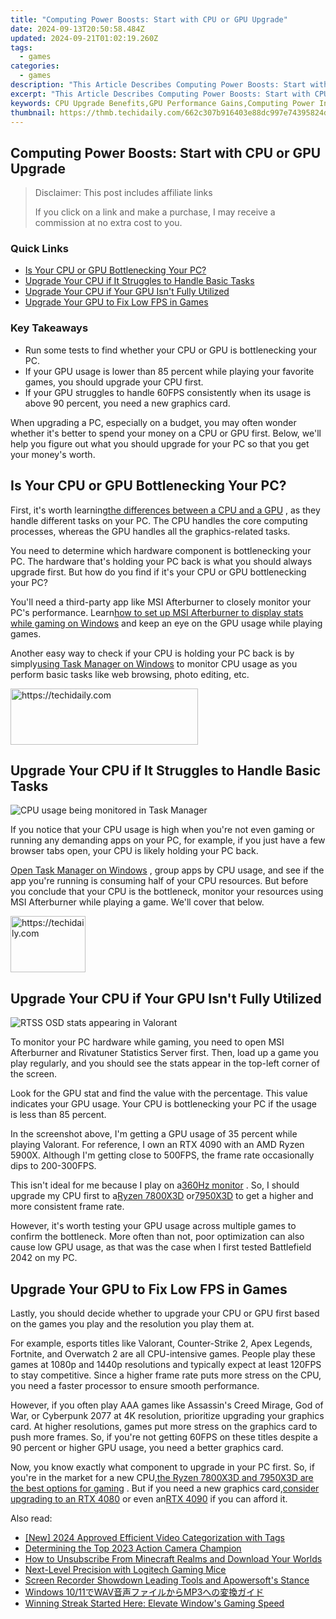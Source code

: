 ```yaml
---
title: "Computing Power Boosts: Start with CPU or GPU Upgrade"
date: 2024-09-13T20:50:58.484Z
updated: 2024-09-21T01:02:19.260Z
tags:
  - games
categories:
  - games
description: "This Article Describes Computing Power Boosts: Start with CPU or GPU Upgrade"
excerpt: "This Article Describes Computing Power Boosts: Start with CPU or GPU Upgrade"
keywords: CPU Upgrade Benefits,GPU Performance Gains,Computing Power Increase,Processor Speed Uplift,Graphics Card Boost,Tech Performance Enhancement,System Computing Strength
thumbnail: https://thmb.techidaily.com/662c307b916403e88dc997e74395824da6bd2c6533fd74096afaf9205f685325.jpg
---
```


## Computing Power Boosts: Start with CPU or GPU Upgrade

>  Disclaimer: This post includes affiliate links
>
>  If you click on a link and make a purchase, I may receive a commission at no extra cost to you.
>

### Quick Links

* [Is Your CPU or GPU Bottlenecking Your PC?](#is-your-cpu-or-gpu-bottlenecking-your-pc)
* [Upgrade Your CPU if It Struggles to Handle Basic Tasks](#upgrade-your-cpu-if-it-struggles-to-handle-basic-tasks)
* [Upgrade Your CPU if Your GPU Isn't Fully Utilized](#upgrade-your-cpu-if-your-gpu-isn-39-t-fully-utilized)
* [Upgrade Your GPU to Fix Low FPS in Games](#upgrade-your-gpu-to-fix-low-fps-in-games)

### Key Takeaways

* Run some tests to find whether your CPU or GPU is bottlenecking your PC.
* If your GPU usage is lower than 85 percent while playing your favorite games, you should upgrade your CPU first.
* If your GPU struggles to handle 60FPS consistently when its usage is above 90 percent, you need a new graphics card.

 When upgrading a PC, especially on a budget, you may often wonder whether it's better to spend your money on a CPU or GPU first. Below, we'll help you figure out what you should upgrade for your PC so that you get your money's worth.

## Is Your CPU or GPU Bottlenecking Your PC?

 First, it's worth learning[the differences between a CPU and a GPU](https://www.makeuseof.com/tag/what-is-the-difference-between-an-apu-a-cpu-and-a-gpu-makeuseof-explains/) , as they handle different tasks on your PC. The CPU handles the core computing processes, whereas the GPU handles all the graphics-related tasks.

 You need to determine which hardware component is bottlenecking your PC. The hardware that's holding your PC back is what you should always upgrade first. But how do you find if it's your CPU or GPU bottlenecking your PC?

 You'll need a third-party app like MSI Afterburner to closely monitor your PC's performance. Learn[how to set up MSI Afterburner to display stats while gaming on Windows](https://www.makeuseof.com/windows-11-msi-afterburner-stats/) and keep an eye on the GPU usage while playing games.

 Another easy way to check if your CPU is holding your PC back is by simply[using Task Manager on Windows](https://www.makeuseof.com/how-to-use-windows-task-manager/) to monitor CPU usage as you perform basic tasks like web browsing, photo editing, etc.

<!-- affiliate ads begin -->
<a href="https://aligracehair.sjv.io/c/5597632/1886044/19272" target="_top" id="1886044">
  <img src="//a.impactradius-go.com/display-ad/19272-1886044" border="0" alt="https://techidaily.com" width="300" height="90"/>
</a>
<img height="0" width="0" src="https://aligracehair.sjv.io/i/5597632/1886044/19272" style="position:absolute;visibility:hidden;" border="0" />
<!-- affiliate ads end -->

## Upgrade Your CPU if It Struggles to Handle Basic Tasks

![CPU usage being monitored in Task Manager](https://static1.makeuseofimages.com/wordpress/wp-content/uploads/2024/04/cpu-usage-being-monitored-in-task-manager.png)

 If you notice that your CPU usage is high when you're not even gaming or running any demanding apps on your PC, for example, if you just have a few browser tabs open, your CPU is likely holding your PC back.

[Open Task Manager on Windows](https://www.makeuseof.com/how-to-access-task-manager-on-windows-11/) , group apps by CPU usage, and see if the app you're running is consuming half of your CPU resources. But before you conclude that your CPU is the bottleneck, monitor your resources using MSI Afterburner while playing a game. We'll cover that below.

<!-- affiliate ads begin -->
<a href="https://aligracehair.sjv.io/c/5597632/2135407/19272" target="_top" id="2135407">
  <img src="//a.impactradius-go.com/display-ad/19272-2135407" border="0" alt="https://techidaily.com" width="120" height="90"/>
</a>
<img height="0" width="0" src="https://aligracehair.sjv.io/i/5597632/2135407/19272" style="position:absolute;visibility:hidden;" border="0" />
<!-- affiliate ads end -->

## Upgrade Your CPU if Your GPU Isn't Fully Utilized

![RTSS OSD stats appearing in Valorant](https://static1.makeuseofimages.com/wordpress/wp-content/uploads/2024/04/rtss-osd-stats-appearing-in-valorant.png)

 To monitor your PC hardware while gaming, you need to open MSI Afterburner and Rivatuner Statistics Server first. Then, load up a game you play regularly, and you should see the stats appear in the top-left corner of the screen.

 Look for the GPU stat and find the value with the percentage. This value indicates your GPU usage. Your CPU is bottlenecking your PC if the usage is less than 85 percent.

 In the screenshot above, I'm getting a GPU usage of 35 percent while playing Valorant. For reference, I own an RTX 4090 with an AMD Ryzen 5900X. Although I'm getting close to 500FPS, the frame rate occasionally dips to 200-300FPS.

 This isn't ideal for me because I play on a[360Hz monitor](https://www.amazon.com/s?k=360hz+monitor&tag=makeusw-20&ascsubtag=UUmuoUeUpU2032015&asc%5Frefurl=https%3A%2F%2Fwww.makeuseof.com%2Fupgrade-cpu-or-gpu-first%2F&asc%5Fcampaign=Evergreen) . So, I should upgrade my CPU first to a[Ryzen 7800X3D](https://www.amazon.com/AMD-Ryzen-7800X3D-16-Thread-Processor/dp/B0BTZB7F88/?tag=makeusw-20&ascsubtag=UUmuoUeUpU2032015&asc%5Frefurl=https%3A%2F%2Fwww.makeuseof.com%2Fupgrade-cpu-or-gpu-first%2F&asc%5Fcampaign=Evergreen) or[7950X3D](https://www.amazon.com/AMD-Ryzen-7950X3D-Hexadeca-core-Processor/dp/B0BTRH9MNS/?tag=makeusw-20&ascsubtag=UUmuoUeUpU2032015&asc%5Frefurl=https%3A%2F%2Fwww.makeuseof.com%2Fupgrade-cpu-or-gpu-first%2F&asc%5Fcampaign=Evergreen) to get a higher and more consistent frame rate.

 However, it's worth testing your GPU usage across multiple games to confirm the bottleneck. More often than not, poor optimization can also cause low GPU usage, as that was the case when I first tested Battlefield 2042 on my PC.

## Upgrade Your GPU to Fix Low FPS in Games

 Lastly, you should decide whether to upgrade your CPU or GPU first based on the games you play and the resolution you play them at.

 For example, esports titles like Valorant, Counter-Strike 2, Apex Legends, Fortnite, and Overwatch 2 are all CPU-intensive games. People play these games at 1080p and 1440p resolutions and typically expect at least 120FPS to stay competitive. Since a higher frame rate puts more stress on the CPU, you need a faster processor to ensure smooth performance.

 However, if you often play AAA games like Assassin's Creed Mirage, God of War, or Cyberpunk 2077 at 4K resolution, prioritize upgrading your graphics card. At higher resolutions, games put more stress on the graphics card to push more frames. So, if you're not getting 60FPS on these titles despite a 90 percent or higher GPU usage, you need a better graphics card.

 Now, you know exactly what component to upgrade in your PC first. So, if you're in the market for a new CPU,[the Ryzen 7800X3D and 7950X3D are the best options for gaming](https://www.makeuseof.com/ryzen-9-7950x3d-vs-ryzen-9-7900x3d-vs-ryzen-7-7800x3d/) . But if you need a new graphics card,[consider upgrading to an RTX 4080](https://www.makeuseof.com/nvidia-rtx-4080-reasons-upgrade/) or even an[RTX 4090](https://www.amazon.com/s?k=rtx+4090&tag=makeusw-20&ascsubtag=UUmuoUeUpU2032015&asc%5Frefurl=https%3A%2F%2Fwww.makeuseof.com%2Fupgrade-cpu-or-gpu-first%2F&asc%5Fcampaign=Evergreen) if you can afford it.

<ins class="adsbygoogle"
     style="display:block"
     data-ad-format="autorelaxed"
     data-ad-client="ca-pub-7571918770474297"
     data-ad-slot="1223367746"></ins>

<ins class="adsbygoogle"
     style="display:block"
     data-ad-client="ca-pub-7571918770474297"
     data-ad-slot="8358498916"
     data-ad-format="auto"
     data-full-width-responsive="true"></ins>

<span class="atpl-alsoreadstyle">Also read:</span>
<div><ul>
<li><a href="https://facebook-record-videos.techidaily.com/new-2024-approved-efficient-video-categorization-with-tags/"><u>[New] 2024 Approved Efficient Video Categorization with Tags</u></a></li>
<li><a href="https://extra-information.techidaily.com/determining-the-top-2023-action-camera-champion/"><u>Determining the Top 2023 Action Camera Champion</u></a></li>
<li><a href="https://games-able.techidaily.com/how-to-unsubscribe-from-minecraft-realms-and-download-your-worlds/"><u>How to Unsubscribe From Minecraft Realms and Download Your Worlds</u></a></li>
<li><a href="https://games-able.techidaily.com/next-level-precision-with-logitech-gaming-mice/"><u>Next-Level Precision with Logitech Gaming Mice</u></a></li>
<li><a href="https://video-capture.techidaily.com/screen-recorder-showdown-leading-tools-and-apowersofts-stance/"><u>Screen Recorder Showdown Leading Tools and Apowersoft's Stance</u></a></li>
<li><a href="https://some-approaches.techidaily.com/windows-1011wavmp3/"><u>Windows 10/11でWAV音声ファイルからMP3への変換ガイド</u></a></li>
<li><a href="https://games-able.techidaily.com/winning-streak-started-here-elevate-windows-gaming-speed/"><u>Winning Streak Started Here: Elevate Window's Gaming Speed</u></a></li>
</ul></div>

